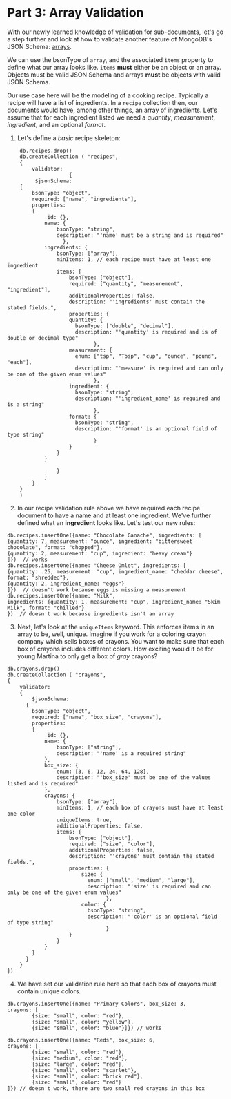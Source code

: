 # Part 3: Array Validation

With our newly learned knowledge of validation for sub-documents, let's
go a step further and look at how to validate another feature of
MongoDB's JSON Schema: [arrays](https://tools.ietf.org/html/draft-fge-json-schema-validation-00#page-9).

We can use the bsonType of `array`, and the associated `items` property
to define what our array looks like. `items` **must** either be an object
or an array. Objects must be valid JSON Schema and arrays **must** be
objects with valid JSON Schema.

Our use case here will be the modeling of a cooking recipe. Typically a
recipe will have a list of ingredients. In a `recipe` collection then,
our documents would have, among other things, an array of ingredients.
Let's assume that for each ingredient listed we need a *quantity*,
*measurement*, *ingredient*, and an optional *format*.

1. Let's define a *basic* recipe skeleton:
```
    db.recipes.drop()
    db.createCollection ( "recipes",
    {
        validator:
                    {
         $jsonSchema:
    {
        bsonType: "object",
        required: ["name", "ingredients"],
        properties:
        {
            _id: {},
            name: {
                bsonType: "string",
                description: "'name' must be a string and is required"
                  },
            ingredients: {
                bsonType: ["array"],
                minItems: 1, // each recipe must have at least one ingredient
                items: {
                    bsonType: ["object"],
                    required: ["quantity", "measurement", "ingredient"],
                    additionalProperties: false,
                    description: "'ingredients' must contain the stated fields.",
                    properties: {
                    quantity: {
                      bsonType: ["double", "decimal"],
                      description: "'quantity' is required and is of double or decimal type"
                            },
                    measurement: {
                      enum: ["tsp", "Tbsp", "cup", "ounce", "pound",  "each"],
                      description: "'measure' is required and can only be one of the given enum values"
                            },
                    ingredient: {
                      bsonType: "string",
                      description: "'ingredient_name' is required and is a string"
                            },
                    format: {
                      bsonType: "string",
                      description: "'format' is an optional field of type string"
                            }
                    }
                }
            }

                }
            }
        }
    }
    )
```

2. In our recipe validation rule above we have required each recipe
document to have a name and at least one ingredient. We've further
defined what an **ingredient** looks like. Let's test our new rules:

```
db.recipes.insertOne({name: "Chocolate Ganache", ingredients: [
{quantity: 7, measurement: "ounce", ingredient: "bittersweet chocolate", format: "chopped"},
{quantity: 2, measurement: "cup", ingredient: "heavy cream"}
]})  // works
db.recipes.insertOne({name: "Cheese Omlet", ingredients: [
{quantity: .25, measurement: "cup", ingredient_name: "cheddar cheese", format: "shredded"},
{quantity: 2, ingredient_name: "eggs"}
]})  // doesn't work because eggs is missing a measurement
db.recipes.insertOne({name: "Milk",
ingredients: {quantity: 1, measurement: "cup", ingredient_name: "Skim Milk", format: "chilled"}
})  // doesn't work because ingredients isn't an array

```

3. Next, let's look at the `uniqueItems` keyword. This enforces items in an
array to be, well, unique. Imagine if you work for a coloring crayon
company which sells boxes of crayons. You want to make sure that each
box of crayons includes different colors. How exciting would it be for
young Martina to only get a box of *gray* crayons?

```
db.crayons.drop()
db.createCollection ( "crayons",
{
    validator:
    {
        $jsonSchema:
      {
        bsonType: "object",
        required: ["name", "box_size", "crayons"],
        properties:
        {
            _id: {},
            name: {
                bsonType: ["string"],
                description: "'name' is a required string"
            },
            box_size: {
                enum: [3, 6, 12, 24, 64, 128],
                description: "'box_size' must be one of the values listed and is required"
            },
            crayons: {
                bsonType: ["array"],
                minItems: 1, // each box of crayons must have at least one color
                uniqueItems: true,
                additionalProperties: false,
                items: {
                    bsonType: ["object"],
                    required: ["size", "color"],
                    additionalProperties: false,
                    description: "'crayons' must contain the stated fields.",
                    properties: {
                        size: {
                          enum: ["small", "medium", "large"],
                          description: "'size' is required and can only be one of the given enum values"
                                },
                        color: {
                          bsonType: "string",
                          description: "'color' is an optional field of type string"
                                }
                    }
                }
            }
        }
      }
    }
})

```

4. We have set our validation rule here so that each box of crayons must
contain unique colors.

```
db.crayons.insertOne({name: "Primary Colors", box_size: 3,
crayons: [
        {size: "small", color: "red"},
        {size: "small", color: "yellow"},
        {size: "small", color: "blue"}]}) // works

db.crayons.insertOne({name: "Reds", box_size: 6,
crayons: [
        {size: "small", color: "red"},
        {size: "medium", color: "red"},
        {size: "large", color: "red"},
        {size: "small", color: "scarlet"},
        {size: "small", color: "brick red"},
        {size: "small", color: "red"}
]}) // doesn't work, there are two small red crayons in this box
```

